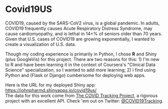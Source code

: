 # Covid19US

COVID19, caused by the SARS-CoV2 virus, is a global pandemic. In adults, COVID19 frequently causes Acute Respiratory Distress
Syndrome, may cause cardiomyopathy, and is lethal in 14+% of seniors older than 70 years. Given that U.S. cases of COVID19 are
growing exponentially, I wanted to create a visualization of U.S. data.

Though my coding experience is primarily in Python, I chose **R** and Shiny (plus GoogleVis) for this project. There are two
reasons for this: 1) I'm new to R and have been learning it in the context of Coursera's "Clinical Data Science" specialization, so I wanted to add more learning; 2) I find using Python and (Flask or Django) cumbersome for deploying web apps.

Here is the URL for my deployed Shiny app: https://johnpharmd.shinyapps.io/covid19us/  
The data for this work come from [The COVID Tracking Project](https://covidtracking.com/), a rigorous project with an excellent
API. Check 'em out on Twitter: [@COVID19Tracking](https://twitter.com/COVID19Tracking).
